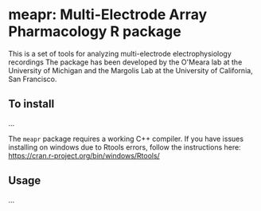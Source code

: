 # meapr: Multi-Electrode Array Pharmacology R package

This is a set of tools for analyzing multi-electrode electrophysiology
recordings The package has been developed by the O'Meara lab at the University
of Michigan and the Margolis Lab at the University of California, San Francisco.

## To install
...

The `meapr` package requires a working C++ compiler. If you have issues
installing on windows due to Rtools errors, follow the
instructions here: https://cran.r-project.org/bin/windows/Rtools/

## Usage

...
